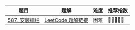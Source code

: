 | 题目                                                         | 题解                                                         | 难度 | 推荐指数 |
| ------------------------------------------------------------ | ------------------------------------------------------------ | ---- | -------- |
| [587. 安装栅栏](https://leetcode-cn.com/problems/erect-the-fence/) | [LeetCode 题解链接](https://leetcode-cn.com/problems/erect-the-fence/solution/by-ac_oier-4xuu/) | 困难 | 🤩🤩🤩🤩🤩    |

